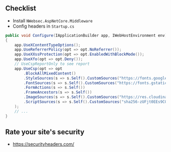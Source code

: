 ## Checklist
* Install `NWebsec.AspNetCore.Middleware`
* Config headers in `Startup.cs`
```csharp
public void Configure(IApplicationBuilder app, IWebHostEnvironment env)
{
    app.UseXContentTypeOptions();
    app.UseReferrerPolicy(opt => opt.NoReferrer());
    app.UseXXssProtection(opt => opt.EnabledWithBlockMode());
    app.UseXfo(opt => opt.Deny());
    // UseCspReportOnly to see report
    app.UseCsp(opt => opt
        .BlockAllMixedContent()
        .StyleSources(s => s.Self().CustomSources("https://fonts.googleapis.com"))
        .FontSources(s => s.Self().CustomSources("https://fonts.gstatic.com", "data:"))
        .FormActions(s => s.Self())
        .FrameAncestors(s => s.Self())
        .ImageSources(s => s.Self().CustomSources("https://res.cloudinary.com"))
        .ScriptSources(s => s.Self().CustomSources("sha256-zUFjt0EEs9COUnBrzMHnTS0AKG6iNDJbI1udluNR+3s="))
    );
    // ...
}    
```

## Rate your site's security
* https://securityheaders.com/
